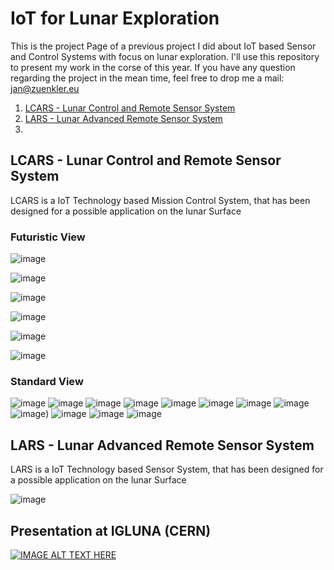 # IoT for Lunar Exploration

This is the project Page of a previous project I did about IoT based Sensor and Control Systems with focus on lunar exploration. I'll use this repository to present my work in the corse of this year. If you have any question regarding the project in the mean time, feel free to drop me a mail: jan@zuenkler.eu

1. [LCARS - Lunar Control and Remote Sensor System](https://github.com/Spo-ck/IoT-for-Lunar-Exploration/blob/main/README.md#lcars---lunar-control-and-remote-sensor-system)
2. [LARS - Lunar Advanced Remote Sensor System](https://github.com/Spo-ck/IoT-for-Lunar-Exploration/blob/main/README.md#lars---lunar-advanced-remote-sensor-system)
3. 

## LCARS - Lunar Control and Remote Sensor System

LCARS is a IoT Technology based Mission Control System, that has been designed for a possible application on the lunar Surface

### Futuristic View

![image](https://raw.githubusercontent.com/Spo-ck/IoT-for-Lunar-Exploration/main/LCARS-IoT-Mission-Contol/Photos/Futurisitic-System/3F0B25FA-E5CB-476B-9EFE-33B4F49B4261.jpg)

![image](https://raw.githubusercontent.com/Spo-ck/IoT-for-Lunar-Exploration/main/LCARS-IoT-Mission-Contol/Photos/Futurisitic-System/D0EA1320-AA39-4E51-8142-2134F8D77D4B.jpg)

![image](https://raw.githubusercontent.com/Spo-ck/IoT-for-Lunar-Exploration/main/LCARS-IoT-Mission-Contol/Photos/Futurisitic-System/DA514CE1-9D93-43A7-8AC9-D09A61515E71.jpg)

![image](https://raw.githubusercontent.com/Spo-ck/IoT-for-Lunar-Exploration/main/LCARS-IoT-Mission-Contol/Photos/Futurisitic-System/IMG_4725.jpg)

![image](https://raw.githubusercontent.com/Spo-ck/IoT-for-Lunar-Exploration/main/LCARS-IoT-Mission-Contol/Photos/Futurisitic-System/IMG_4726.jpg)

![image](https://raw.githubusercontent.com/Spo-ck/IoT-for-Lunar-Exploration/main/LCARS-IoT-Mission-Contol/Photos/Futurisitic-System/IMG_4727.jpg)

### Standard View

![image](https://raw.githubusercontent.com/Spo-ck/IoT-for-Lunar-Exploration/main/LCARS-IoT-Mission-Contol/Photos/Standard-System/781FDC12-3626-432A-9134-3CF12216B0A1.jpg)
![image](https://raw.githubusercontent.com/Spo-ck/IoT-for-Lunar-Exploration/main/LCARS-IoT-Mission-Contol/Photos/Standard-System/EBF85161-92C2-498D-81F8-F756FBE27404.jpg)
![image](https://raw.githubusercontent.com/Spo-ck/IoT-for-Lunar-Exploration/main/LCARS-IoT-Mission-Contol/Photos/Standard-System/75D53DEB-380D-41F7-B1CA-6C907F27A66B.jpg)
![image](https://raw.githubusercontent.com/Spo-ck/IoT-for-Lunar-Exploration/main/LCARS-IoT-Mission-Contol/Photos/Standard-System/A1603809-9239-4C9E-9761-2A86B975DDFC.jpg)
![image](https://raw.githubusercontent.com/Spo-ck/IoT-for-Lunar-Exploration/main/LCARS-IoT-Mission-Contol/Photos/Standard-System/6CDDA1D4-D0FC-4696-BFC6-4134CD67D167.jpg)
![image](https://raw.githubusercontent.com/Spo-ck/IoT-for-Lunar-Exploration/main/LCARS-IoT-Mission-Contol/Photos/Standard-System/IMG_4717.jpg)
![image](https://raw.githubusercontent.com/Spo-ck/IoT-for-Lunar-Exploration/main/LCARS-IoT-Mission-Contol/Photos/Standard-System/IMG_4720.jpg)
![image](https://raw.githubusercontent.com/Spo-ck/IoT-for-Lunar-Exploration/main/LCARS-IoT-Mission-Contol/Photos/Standard-System/IMG_4722.jpg)
![image](https://raw.githubusercontent.com/Spo-ck/IoT-for-Lunar-Exploration/main/LCARS-IoT-Mission-Contol/Photos/Standard-System/IMG_4719.jpg))
![image](https://raw.githubusercontent.com/Spo-ck/IoT-for-Lunar-Exploration/main/LCARS-IoT-Mission-Contol/Photos/Standard-System/IMG_4723.jpg)
![image](https://raw.githubusercontent.com/Spo-ck/IoT-for-Lunar-Exploration/main/LCARS-IoT-Mission-Contol/Photos/Standard-System/IMG_4724.jpg)
![image](https://raw.githubusercontent.com/Spo-ck/IoT-for-Lunar-Exploration/main/LCARS-IoT-Mission-Contol/Photos/Standard-System/IMG_4721.jpg)


## LARS - Lunar Advanced Remote Sensor System

LARS is a IoT Technology based Sensor System, that has been designed for a possible application on the lunar Surface

![image](https://raw.githubusercontent.com/Spo-ck/IoT-for-Lunar-Exploration/main/LARS-Sensor-System/Pictures/Presentation/307face8-4df4-415e-83c5-395e1f95956d.jpg)

## Presentation at IGLUNA (CERN)

[![IMAGE ALT TEXT HERE](https://raw.githubusercontent.com/Spo-ck/IoT-for-Lunar-Exploration/main/LARS-Sensor-System/Pictures/Presentation/Presentation%20at%20Igluna.png)]([https://youtu.be/4L_s5pQsbgc](https://youtu.be/zSVgKGvON6M?t=1388))
